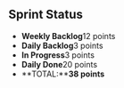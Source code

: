 ## Sprint Status
-   **Weekly Backlog**12 points
-   **Daily Backlog**3 points
-   **In Progress**3 points
-   **Daily Done**20 points
-   **TOTAL:****38 points**
